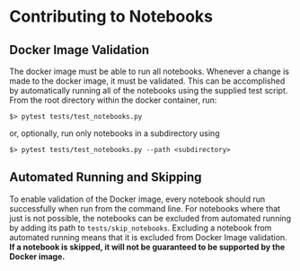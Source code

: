 # Contributing to Notebooks

## Docker Image Validation

The docker image must be able to run all notebooks. Whenever a change is made to
the docker image, it must be validated. This can be accomplished by automatically
running all of the notebooks using the supplied test script. From the root
directory within the docker container, run:
```
$> pytest tests/test_notebooks.py
```

or, optionally, run only notebooks in a subdirectory using
```
$> pytest tests/test_notebooks.py --path <subdirectory>
```

## Automated Running and Skipping

To enable validation of the Docker image, every notebook should run successfully
when run from the command line. For notebooks where that just is not possible, 
the notebooks can be excluded from automated running by adding its path to 
`tests/skip_notebooks`. Excluding a notebook from automated running
means that it is excluded from Docker Image validation. **If a notebook is
skipped, it will not be guaranteed to be supported by the Docker image.**
